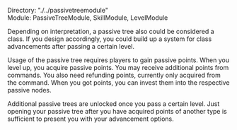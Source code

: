 Directory: "./../passivetreemodule"  
Module: PassiveTreeModule, SkillModule, LevelModule

Depending on interpretation, a passive tree also could be considered a class. If you design accordingly, you could build up a system for class advancements after passing a certain level.

Usage of the passive tree requires players to gain passive points. When you level up, you acquire passive points. You may receive additional points from commands. You also need refunding points, currently only acquired from the command. When you got points, you can invest them into the respective passive nodes.

Additional passive trees are unlocked once you pass a certain level. Just opening your passive tree after you have acquired points of another type is sufficient to present you with your advancement options.